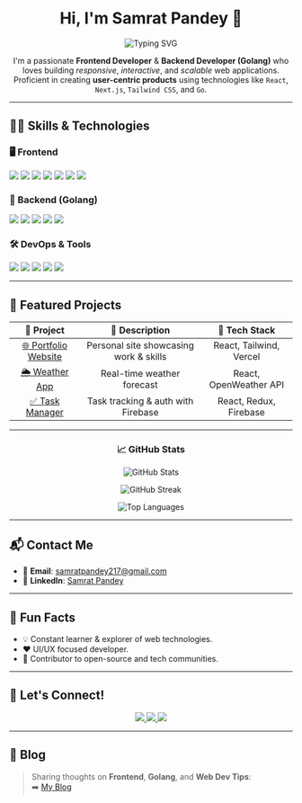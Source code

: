 <h1 align="center">Hi, I'm Samrat Pandey 👋</h1>

<p align="center">
  <img src="https://readme-typing-svg.herokuapp.com?font=Fira+Code&size=24&pause=1000&color=00BFFF&center=true&vCenter=true&width=500&lines=Frontend+Developer+%F0%9F%96%A5%EF%B8%8F;Golang+Backend+Developer+%F0%9F%9A%80;React+%2F+Next.js+Specialist;UI%2FUX+Design+Enthusiast;Open+Source+Contributor" alt="Typing SVG" />
</p>

<p align="center">
  I'm a passionate <strong>Frontend Developer</strong> & <strong>Backend Developer (Golang)</strong> who loves building <em>responsive</em>, <em>interactive</em>, and <em>scalable</em> web applications.<br/>
  Proficient in creating <strong>user-centric products</strong> using technologies like <code>React</code>, <code>Next.js</code>, <code>Tailwind CSS</code>, and <code>Go</code>.
</p>

---

## 🧑‍💻 Skills & Technologies

### 🖥️ Frontend

<p>
  <img src="https://img.shields.io/badge/React-20232A?style=for-the-badge&logo=react&logoColor=61DAFB"/>
  <img src="https://img.shields.io/badge/Next.js-000000?style=for-the-badge&logo=nextdotjs&logoColor=white"/>
  <img src="https://img.shields.io/badge/Tailwind_CSS-38bdf8?style=for-the-badge&logo=tailwind-css&logoColor=white"/>
  <img src="https://img.shields.io/badge/JavaScript-F7DF1E?style=for-the-badge&logo=javascript&logoColor=black"/>
  <img src="https://img.shields.io/badge/TypeScript-007ACC?style=for-the-badge&logo=typescript&logoColor=white"/>
  <img src="https://img.shields.io/badge/Redux-593d88?style=for-the-badge&logo=redux&logoColor=white"/>
  <img src="https://img.shields.io/badge/Zustand-black?style=for-the-badge&logo=Zustand&logoColor=white"/>
</p>

### 🔧 Backend (Golang)

<p>
  <img src="https://img.shields.io/badge/Go-00ADD8?style=for-the-badge&logo=go&logoColor=white"/>
  <img src="https://img.shields.io/badge/MongoDB-4ea94b?style=for-the-badge&logo=mongodb&logoColor=white"/>
  <img src="https://img.shields.io/badge/Node.js-339933?style=for-the-badge&logo=nodedotjs&logoColor=white"/>
  <img src="https://img.shields.io/badge/Express.js-404D59?style=for-the-badge"/>
  <img src="https://img.shields.io/badge/Firebase-ffca28?style=for-the-badge&logo=firebase&logoColor=black"/>
</p>

### 🛠 DevOps & Tools

<p>
  <img src="https://img.shields.io/badge/Git-F05032?style=for-the-badge&logo=git&logoColor=white"/>
  <img src="https://img.shields.io/badge/GitHub-181717?style=for-the-badge&logo=github"/>
  <img src="https://img.shields.io/badge/Vercel-000000?style=for-the-badge&logo=vercel&logoColor=white"/>
  <img src="https://img.shields.io/badge/Netlify-00C7B7?style=for-the-badge&logo=netlify&logoColor=white"/>
  <img src="https://img.shields.io/badge/Figma-F24E1E?style=for-the-badge&logo=figma&logoColor=white"/>
</p>

---

## 🚀 Featured Projects

<table width="100%">
  <thead>
    <tr>
      <th align="center">🚀 Project</th>
      <th align="center">📝 Description</th>
      <th align="center">🧰 Tech Stack</th>
    </tr>
  </thead>
  <tbody>
    <tr>
      <td align="center"><a href="https://github.com/samrat-rock/portfolio">🌐 Portfolio Website</a></td>
      <td align="center">Personal site showcasing work & skills</td>
      <td align="center">React, Tailwind, Vercel</td>
    </tr>
    <tr>
      <td align="center"><a href="https://github.com/samrat-rock/weather-app">🌦️ Weather App</a></td>
      <td align="center">Real-time weather forecast</td>
      <td align="center">React, OpenWeather API</td>
    </tr>
    <tr>
      <td align="center"><a href="https://github.com/samrat-rock/task-manager">✅ Task Manager</a></td>
      <td align="center">Task tracking & auth with Firebase</td>
      <td align="center">React, Redux, Firebase</td>
    </tr>
  </tbody>
</table>

---

<h3 align="center">📈 GitHub Stats</h3>

<p align="center">
  <img src="https://github-readme-stats.vercel.app/api?username=samrat-rock&show_icons=true&theme=radical&hide=prs&count_private=true" alt="GitHub Stats"/>
</p>

<p align="center">
  <img src="https://github-readme-streak-stats.herokuapp.com/?user=samrat-rock&theme=radical" alt="GitHub Streak"/>
</p>

<p align="center">
  <img src="https://github-readme-stats.vercel.app/api/top-langs/?username=samrat-rock&layout=compact&langs_count=10&theme=radical" alt="Top Languages"/>
</p>

---

## 📬 Contact Me

- 📧 **Email**: [samratpandey217@gmail.com](mailto:samratpandey217@gmail.com)  
- 💼 **LinkedIn**: [Samrat Pandey](https://www.linkedin.com/in/samrat-pandey)

---

## 🎨 Fun Facts

- 💡 Constant learner & explorer of web technologies.
- ❤️ UI/UX focused developer.
- 🤝 Contributor to open-source and tech communities.

---

## 🔗 Let's Connect!

<p align="center">
  <a href="https://www.linkedin.com/in/samrat-pandey">
    <img src="https://img.shields.io/badge/LinkedIn-%230077B5?style=for-the-badge&logo=linkedin&logoColor=white"/>
  </a>
  <a href="https://twitter.com/yourusername">
    <img src="https://img.shields.io/badge/Twitter-%231DA1F2?style=for-the-badge&logo=twitter&logoColor=white"/>
  </a>
  <a href="https://github.com/samrat-rock">
    <img src="https://img.shields.io/badge/GitHub-%23121011?style=for-the-badge&logo=github&logoColor=white"/>
  </a>
</p>

---

## 📝 Blog

> Sharing thoughts on **Frontend**, **Golang**, and **Web Dev Tips**:  
➡️ [My Blog](https://www.yourblog.com)
